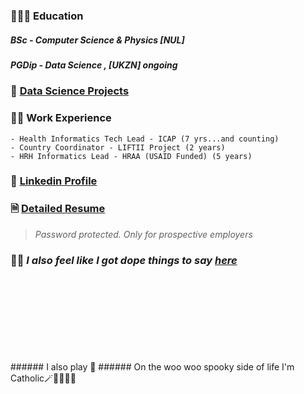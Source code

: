 ### 👨🏾‍🎓 Education

##### BSc - Computer Science & Physics [NUL]
##### PGDip - Data Science , [UKZN] _ongoing_

### 🧪 [Data Science Projects](https://kgatman.github.io/datascience/)

### 👷🏾 Work Experience

    - Health Informatics Tech Lead - ICAP (7 yrs...and counting)
    - Country Coordinator - LIFTII Project (2 years)
    - HRH Informatics Lead - HRAA (USAID Funded) (5 years)

### 🪪 [Linkedin Profile](https://www.linkedin.com/in/makhate/)

### 🗎 [Detailed Resume](https://tr.ee/7GHq57WMjX)
    
> _Password protected. Only for prospective employers_

### ✍🏾 **_I also feel like I got dope things to say [here](https://medium.com/@makhatemg)_**
<br>
<br>
<br>
<br>
<br>
<br>
<br>
<br>
###### I also play 🎸
###### On the woo woo spooky side of life I'm Catholic🪄🧙🏾‍♂️🧹